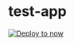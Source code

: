 # test-app
[![Deploy to now](https://deploy.now.sh/static/button.svg)](https://deploy.now.sh/?repo=https://github.com/KrivovaA/test-app)